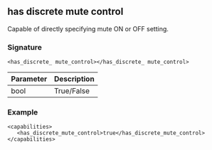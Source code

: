 ## has discrete mute control

Capable of directly specifying mute ON or OFF setting.


### Signature

`<has_discrete_ mute_control></has_discrete_ mute_control>`


| Parameter | Description |
| --- | --- |
| bool | True/False |


### Example

```
<capabilities>
   <has_discrete_mute_control>true</has_discrete_mute_control>
</capabilities>
```
